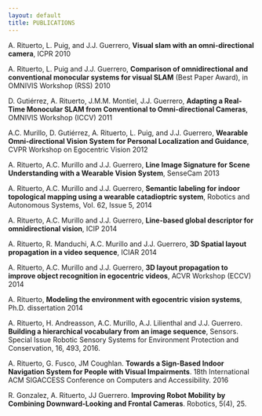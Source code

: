 ```yaml
---
layout: default
title: PUBLICATIONS
---
```

A. Rituerto, L. Puig, and J.J. Guerrero, **Visual slam with an omni-directional camera**, ICPR 2010

A. Rituerto, L. Puig and J.J. Guerrero, **Comparison of omnidirectional and conventional monocular systems for visual SLAM** (Best Paper Award), in OMNIVIS Workshop (RSS) 2010

D. Gutiérrez, A. Rituerto, J.M.M. Montiel, J.J. Guerrero, **Adapting a Real-Time Monocular SLAM from Conventional to Omni-directional Cameras**, OMNIVIS Workshop (ICCV) 2011

A.C. Murillo, D. Gutiérrez, A. Rituerto, L. Puig, and J.J. Guerrero, **Wearable Omni-directional Vision System for Personal Localization and Guidance**, CVPR Workshop on Egocentric Vision 2012

A. Rituerto, A.C. Murillo and J.J. Guerrero, **Line Image Signature for Scene Understanding with a Wearable Vision System**, SenseCam 2013

A. Rituerto, A.C. Murillo and J.J. Guerrero, **Semantic labeling for indoor topological mapping using a wearable catadioptric system**, Robotics and Autonomous Systems, Vol. 62, Issue 5, 2014

A. Rituerto, A.C. Murillo and J.J. Guerrero, **Line-based global descriptor for omnidirectional vision**, ICIP 2014

A. Rituerto, R. Manduchi, A.C. Murillo and J.J. Guerrero, **3D Spatial layout propagation in a video sequence**, ICIAR 2014

A. Rituerto, A.C. Murillo and J.J. Guerrero, **3D layout propagation to improve object recognition in egocentric videos**, ACVR Workshop (ECCV) 2014

A. Rituerto, **Modeling the environment with egocentric vision systems**, Ph.D. dissertation 2014

A. Rituerto, H. Andreasson, A.C. Murillo, A.J. Lilienthal and J.J. Guerrero. **Building a hierarchical vocabulary from an image sequence**, Sensors. Special Issue Robotic Sensory Systems for Environment Protection and Conservation, 16, 493, 2016.

A. Rituerto, G. Fusco, JM Coughlan. **Towards a Sign-Based Indoor Navigation System for People with Visual Impairments**. 18th International ACM SIGACCESS Conference on Computers and Accessibility. 2016

R. Gonzalez, A. Rituerto, JJ Guerrero. **Improving Robot Mobility by Combining Downward-Looking and Frontal Cameras**. Robotics, 5(4), 25.
